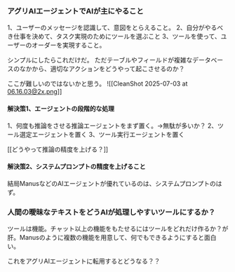 
### アグリAIエージェントでAIが主にやること

1、ユーザーのメッセージを認識して、意図をとらえること。
2、自分がやるべき仕事を決めて、タスク実現のためにツールを選ぶこと
3、ツールを使って、ユーザーのオーダーを実現すること。

シンプルにしたらこれだけだ。
ただテーブルやフィールドが複雑なデータベースのなかから、適切なアクションをどうやって起こさせるのか？

ここが難しいのではないかと思う。
![[CleanShot 2025-07-03 at 06.16.03@2x.png]]


#### 解決策1、エージェントの段階的な処理

1、何度も推論をさせる推論エージェントをまず置く。→無駄が多いか？
2、ツール選定エージェントを置く
3、ツール実行エージェントを置く

[[どうやって推論の精度を上げる？]]

#### 解決策2、システムプロンプトの精度を上げること

結局ManusなどのAIエージェントが優れているのは、システムプロンプトのはず。



### 人間の曖昧なテキストをどうAIが処理しやすいツールにするか？

ツールは機能。チャット以上の機能をもたせるにはツールをどれだけ作るか？が肝。Manusのように複数の機能を用意して、何でもできるようにすると面白い。

これをアグリAIエージェントに転用するとどうなる？？




